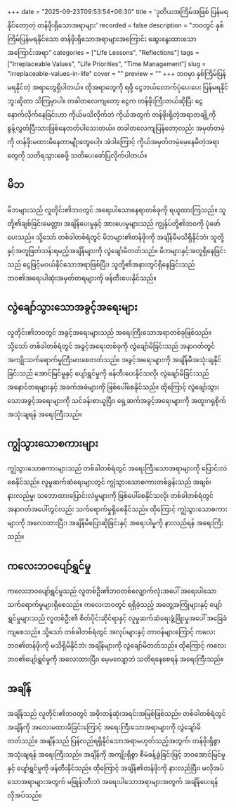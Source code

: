 +++
date = "2025-09-23T09:53:54+06:30"
title = 'ဒုတိယအကြိမ်အဖြစ် ပြန်မရနိုင်တော့တဲ့ တန်ဖိုးရှိသောအရာများ'
recorded = false
description = "ဘဝတွင် နှစ်ကြိမ်ပြန်မရနိုင်သော တန်ဖိုးရှိသောအရာများအကြောင်း ဆွေးနွေးထားသောအကြောင်းအရာ"
categories = ["Life Lessons", "Reflections"]
tags = ["Irreplaceable Values", "Life Priorities", "Time Management"]
slug = "irreplaceable-values-in-life"
cover = ""
preview = ""
+++
ဘဝမှာ နှစ်ကြိမ်ပြန်မရနိုင်တဲ့ အရာတွေရှိပါတယ်။ ထိုအရာတွေကို ရဖို့ ငွေဘယ်လောက်ပုံပေးပေး ပြန်မရနိုင်ဘူးဆိုတာ သိကြမှာပါ။ တခါတလေကျတော့ ငွေက တန်ဖိုးကြီးတယ်ဆိုပြီး ငွေနောက်လိုက်နေခြင်းဟာ ကိုယ်မသိလိုက်ဘဲ ကိုယ်အတွက် တန်ဖိုးရှိတဲ့အရာတချို့ကို စွန့်လွှတ်ပြီးသားဖြစ်နေတတ်ပါသေးတယ်။ တခါတလေကျပြန်တော့လည်း အမှတ်တမဲ့ကို တန်ဖိုးမထားမိနေတာမျိုးတွေပေါ့။ အဲဒါကြောင့် ကိုယ်အမှတ်တမဲ့မေ့နေမိတဲ့အရာတွေကို သတိရသွားစေဖို့ သတိပေးဖော်ပြလိုက်ပါတယ်။

## မိဘ
မိဘများသည် လူတိုင်း၏ဘဝတွင် အရေးပါသောနေရာတစ်ခုကို ရယူထားကြသည်။ သူတို့၏ချစ်ခြင်းမေတ္တာ၊ အချိန်ပေးမှုနှင့် အားပေးမှုများသည် ကျွန်ုပ်တို့၏ဘဝကို ပုံဖော်ပေးသည်။ သို့သော် တစ်ခါတစ်ရံတွင် မိဘများ၏တန်ဖိုးကို အချိန်မီမသိရှိနိုင်ဘဲ၊ သူတို့နှင့်အတူဖြတ်သန်းရမည့်အချိန်များကို လွဲချော်မိတတ်သည်။ မိဘများနှင့်အတူရှိနေခြင်းသည် ငွေဖြင့်မဝယ်နိုင်သောအရာဖြစ်ပြီး၊ သူတို့၏အနားတွင်ရှိနေခြင်းသည် ဘဝ၏အရေးပါဆုံးအမှတ်တရများကို ဖန်တီးပေးနိုင်သည်။

## လွဲချော်သွားသောအခွင့်အရေးများ
လူတိုင်း၏ဘဝတွင် အခွင့်အရေးများသည် အရေးကြီးသောအရာတစ်ခုဖြစ်သည်။ သို့သော် တစ်ခါတစ်ရံတွင် အခွင့်အရေးတစ်ခုကို လွဲချော်မိခြင်းသည် အနာဂတ်တွင် အကျိုးသက်ရောက်မှုကြီးမားစေတတ်သည်။ အခွင့်အရေးများကို အချိန်မီအသုံးချနိုင်ခြင်းသည် အောင်မြင်မှုနှင့် ပျော်ရွှင်မှုကို ဖန်တီးပေးနိုင်သလို၊ လွဲချော်မိခြင်းသည် အနောင်တရများနှင့် အခက်အခဲများကို ဖြစ်ပေါ်စေနိုင်သည်။ ထိုကြောင့် လွဲချော်သွားသောအခွင့်အရေးများကို သင်ခန်းစာယူပြီး၊ ရှေ့ဆက်အခွင့်အရေးများကို အထူးဂရုစိုက်အသုံးချရန် အရေးကြီးသည်။

## ကျွံသွားသောစကားများ
ကျွံသွားသောစကားများသည် တစ်ခါတစ်ရံတွင် အရေးကြီးသောအရာများကို ပြောင်းလဲစေနိုင်သည်။ လူမှုဆက်ဆံရေးများတွင် ကျွံသွားသောစကားတစ်ခွန်းသည် အချစ်၊ နားလည်မှု၊ သဘောထားပြောင်းလဲမှုများကို ဖြစ်ပေါ်စေနိုင်သလို၊ တစ်ခါတစ်ရံတွင် အနာဂတ်အပေါ်တွင်လည်း သက်ရောက်မှုရှိစေနိုင်သည်။ ထိုကြောင့် ကျွံသွားသောစကားများကို အလေးထားပြီး၊ အချိန်မီပြောဆိုခြင်းနှင့် အရေးပါမှုကို နားလည်ရန် အရေးကြီးသည်။

## ကလေးဘဝပျော်ရွှင်မှု
ကလေးဘဝပျော်ရွှင်မှုသည် လူတစ်ဦး၏ဘဝတစ်လျှောက်လုံးအပေါ် အရေးပါသောသက်ရောက်မှုများရှိစေသည်။ ကလေးဘဝတွင် ရရှိခဲ့သည့် အတွေ့အကြုံများနှင့် ပျော်ရွှင်မှုများသည် လူတစ်ဦး၏ စိတ်ပိုင်းဆိုင်ရာနှင့် လူမှုဆက်ဆံရေးဖွံ့ဖြိုးမှုအပေါ် အခြေခံကျစေသည်။ သို့သော် တစ်ခါတစ်ရံတွင် အလုပ်များနှင့် တာဝန်များကြောင့် ကလေးဘဝ၏တန်ဖိုးကို မသိရှိမိနိုင်ဘဲ၊ အချိန်များကို လွဲချော်မိတတ်သည်။ ထိုကြောင့် ကလေးဘဝ၏ပျော်ရွှင်မှုကို အလေးထားပြီး၊ မေ့မလျော့ဘဲ သတိရနေစေရန် အရေးကြီးသည်။

## အချိန်
အချိန်သည် လူတိုင်း၏ဘဝတွင် အဖိုးတန်ဆုံးအရင်းအမြစ်ဖြစ်သည်။ တစ်ခါတစ်ရံတွင် အချိန်ကို အလေးမထားမိခြင်းကြောင့် အရေးကြီးသောအရာများကို လွဲချော်မိတတ်သည်။ အချိန်သည် ပြန်လည်ရရှိနိုင်သောအရာမဟုတ်သည့်အတွက်၊ တန်ဖိုးရှိစွာအသုံးချရန် အရေးကြီးသည်။ အချိန်ကို အကျိုးရှိစွာ စီမံခန့်ခွဲခြင်းဖြင့် ဘဝအောင်မြင်မှုနှင့် ပျော်ရွှင်မှုကို ဖန်တီးနိုင်သည်။ ထိုကြောင့် အချိန်၏တန်ဖိုးကို နားလည်ပြီး၊ မလိုအပ်သောအရာများအတွက် မဖြုန်းတီးဘဲ အရေးပါသောအရာများအတွက် အချိန်ပေးရန် လိုအပ်သည်။